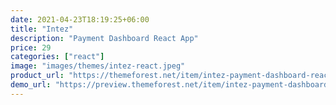 ```yaml
---
date: 2021-04-23T18:19:25+06:00
title: "Intez"
description: "Payment Dashboard React App"
price: 29
categories: ["react"]
image: "images/themes/intez-react.jpeg"
product_url: "https://themeforest.net/item/intez-payment-dashboard-react-app/31770283"
demo_url: "https://preview.themeforest.net/item/intez-payment-dashboard-react-app/full_screen_preview/31770283"
---
```


